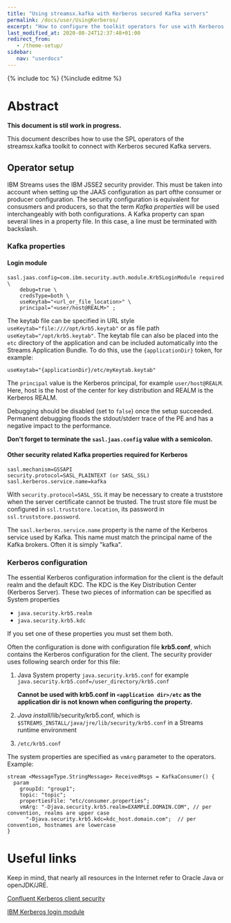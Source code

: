 ```yaml
---
title: "Using streamsx.kafka with Kerberos secured Kafka servers"
permalink: /docs/user/UsingKerberos/
excerpt: "How to configure the toolkit operators for use with Kerberos secured Kafka servers"
last_modified_at: 2020-08-24T12:37:48+01:00
redirect_from:
   - /theme-setup/
sidebar:
   nav: "userdocs"
---
```

{% include toc %}
{%include editme %}
# Abstract

**This document is stil work in progress.**

This document describes how to use the SPL operators of the streamsx.kafka toolkit to
connect with Kerberos secured Kafka servers.

## Operator setup

IBM Streams uses the IBM JSSE2 security provider. This must be taken into account when setting up the JAAS configuration as part ofthe consumer or producer configuration.
The security configuration is equivalent for consusmers and producers, so that the term *Kafka properties* will be used interchangeably with both configurations. A Kafka property can span several lines in a property file. In this case, a line must be terminated with backslash.

### Kafka properties

#### Login module

    sasl.jaas.config=com.ibm.security.auth.module.Krb5LoginModule required \
        debug=true \
        credsType=both \
        useKeytab="<url_or_file_location>" \
        principal="<user/host@REALM>" ;

The keytab file can be specified in URL style `useKeytab="file:////opt/krb5.keytab"` or as file path `useKeytab="/opt/krb5.keytab"`.
The keytab file can also be placed into the `etc` directory of the application and can be included automatically into the Streams Application Bundle. To do this, use the `{applicationDir}` token, for example:

    useKeytab="{applicationDir}/etc/myKeytab.keytab"

The `principal` value is the Kerberos principal, for example `user/host@REALM`. Here, host is the host of the center for key distribution and REALM is the Kerberos REALM.


Debugging should be disabled (set to `false`) once the setup succeeded. Permanent debugging floods the stdout/stderr trace of the PE and has a negative impact to the performance.

**Don't forget to terminate the `sasl.jaas.config` value with a semicolon.**

#### Other security related Kafka properties required for Kerberos

    sasl.mechanism=GSSAPI
    security.protocol=SASL_PLAINTEXT (or SASL_SSL)
    sasl.kerberos.service.name=kafka

With `security.protocol=SASL_SSL` it may be necessary to create a truststore when the server certificate cannot be trusted. The trust store file must be configured in `ssl.truststore.location`, its password in `ssl.truststore.password`.

The `sasl.kerberos.service.name` property is the name of the Kerberos service used by Kafka. This name must match the principal name of the Kafka brokers. Often it is simply "kafka".

### Kerberos configuration

The essential Kerberos configuration information for the client is the default realm and the default KDC. The KDC is the Key Distribution Center (Kerberos Server). These two pieces of information can be specified as System properties

- `java.security.krb5.realm`
- `java.security.krb5.kdc`

If you set one of these properties you must set them both.

Often the configuration is done with configuration file **krb5.conf**, which contains the Kerberos configuration for the client. The security provider uses following search order for this file:

1. Java System property `java.security.krb5.conf` for example `java.security.krb5.conf=/user_directory/krb5.conf`

   **Cannot be used with krb5.conf in `<application dir>/etc` as the application dir is not known when configuring the property.**

2. *Java install*/lib/security/krb5.conf, which is `$STREAMS_INSTALL/java/jre/lib/security/krb5.conf` in a Streams runtime environment

3. `/etc/krb5.conf`

The system properties are specified as `vmArg` parameter to the operators. Example:

    stream <MessageType.StringMessage> ReceivedMsgs = KafkaConsumer() {
      param
        groupId: "group1";
        topic: "topic";
        propertiesFile: "etc/consumer.properties";
        vmArg: "-Djava.security.krb5.realm=EXAMPLE.DOMAIN.COM", // per convention, realms are upper case
          "-Djava.security.krb5.kdc=kdc_host.domain.com";  // per convention, hostnames are lowercase
    }

# Useful links

Keep in mind, that nearly all resources in the Internet refer to Oracle Java or openJDK/JRE.

[Confluent Kerberos client security](https://docs.confluent.io/4.0.0/kafka/authentication_sasl_gssapi.html#clients)


[IBM Kerberos login module](https://www.ibm.com/support/knowledgecenter/SSYKE2_7.1.0/com.ibm.java.security.api.71.doc/jgss/com/ibm/security/auth/module/Krb5LoginModule.html)
